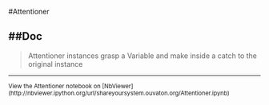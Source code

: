 
<!--
FrozenIsBool False
-->

#Attentioner

##Doc
----


> 
> Attentioner instances grasp a Variable and make inside a catch to the original
> instance
> 
> 

----

<small>
View the Attentioner notebook on [NbViewer](http://nbviewer.ipython.org/url/shareyoursystem.ouvaton.org/Attentioner.ipynb)
</small>

